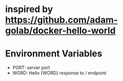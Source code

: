 # inspired by https://github.com/adam-golab/docker-hello-world

# Environment Variables

* PORT: server port
* WORD: Hello {WORD} response to / endpoint